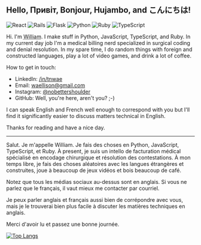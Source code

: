 ## Hello, Привіт, Bonjour, Hujambo, and こんにちは!

![React](https://img.shields.io/badge/react-%2320232a.svg?style=for-the-badge&logo=react&logoColor=%2361DAFB)
![Rails](https://img.shields.io/badge/rails-%23CC0000.svg?style=for-the-badge&logo=ruby-on-rails&logoColor=white)
![Flask](https://img.shields.io/badge/flask-%23000.svg?style=for-the-badge&logo=flask&logoColor=white)
![Python](https://img.shields.io/badge/python-3670A0?style=for-the-badge&logo=python&logoColor=ffdd54)
![Ruby](https://img.shields.io/badge/ruby-%23CC342D.svg?style=for-the-badge&logo=ruby&logoColor=white)
![TypeScript](https://img.shields.io/badge/typescript-%23007ACC.svg?style=for-the-badge&logo=typescript&logoColor=white)

Hi.  I'm <abbr title='pronouns: he/him/his'>William</abbr>.  I make stuff in Python, JavaScript, TypeScript, and Ruby.  In my current day job I'm a medical billing nerd specialized in surgical coding and denial resolution.  In my spare time, I do random things with foreign and constructed languages, play a lot of video games, and drink a lot of coffee.

How to get in touch:

- LinkedIn: [/in/tnwae](https://linkedin.com/in/tnwae)
- Email: <waellison@gmail.com>
- Instagram: [@nobettershoulder](https://instagram.com/nobettershoulder)
- GitHub: Well, you're here, aren't you? ;-)

I can speak English and French well enough to correspond with you but I'll find it significantly easier to discuss matters technical in English.

Thanks for reading and have a nice day.

----

Salut.  Je m'appelle William.  Je fais des choses en Python, JavaScript, TypeScript, et Ruby.  À present, je suis un intello de facturation médical spécialisé en encodage chirurgique et résolution des contestations.  À mon temps libre, je fais des choses aléatoires avec les langues étrangères et construites, joue à beaucoup de jeux vidéos et bois beaucoup de café.

Notez que tous les médias sociaux au-dessus sont en anglais.  Si vous ne parlez que le français, il vaut mieux me contacter par courriel.

Je peux parler anglais et français aussi bien de corrépondre avec vous, mais je le trouverai bien plus facile à discuter les matières techniques en anglais.

Merci d'avoir lu et passez une bonne journée.

[![Top Langs](https://github-readme-stats.vercel.app/api/top-langs/?username=waellison&theme=darks&hide=html,css,tex&layout=compact)](https://github.com/anuraghazra/github-readme-stats)
